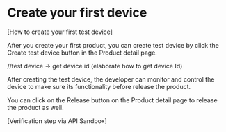# Create your first device

[How to create your first test device]



After you create your first product, you can create test device by click the Create test device button in the Product detail page.

//test device -> get device id (elaborate how to get device Id)

After creating the test device, the developer can monitor and control the device to make sure its functionality before release the product.

You can click on the Release button on the Product detail page to release the product as well.



[Verification step via API Sandbox]


